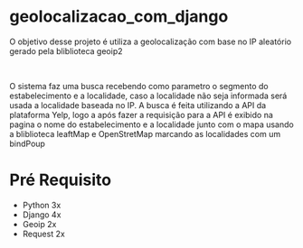 # geolocalizacao_com_django

<p>O objetivo desse projeto é utiliza a geolocalização com base no IP aleatório gerado pela bliblioteca geoip2</p> </br>
<p>O sistema faz uma busca recebendo como parametro o segmento do estabelecimento e a localidade, caso a localidade não seja informada será usada a localidade baseada no IP.
A busca é feita utilizando a API da plataforma Yelp, logo a após fazer a requisição para a API é exibido na pagina o nome do estabelecimento e a localidade junto com o mapa usando a bliblioteca leaftMap e OpenStretMap marcando as localidades com um bindPoup 
</p>
<h1>Pré Requisito</h1>
<ul>
<li>Python 3x</li>
<li>Django 4x</li>
<li>Geoip 2x</li>
<li>Request 2x</li>
</ul>
